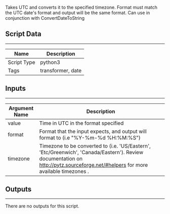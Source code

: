 Takes UTC and converts it to the specified timezone. Format must match the UTC date's format and output will be the same format. Can use in conjunction with ConvertDateToString

## Script Data

---

| **Name** | **Description** |
| --- | --- |
| Script Type | python3 |
| Tags | transformer, date |

## Inputs

---

| **Argument Name** | **Description** |
| --- | --- |
| value | Time in UTC in the format specified |
| format | Format that the input expects, and output will format to \(i.e "%Y-%m-%d %H:%M:%S"\) |
| timezone | Timezone to be converted to \(i.e. 'US/Eastern', 'Etc/Greenwich', 'Canada/Eastern'\). Review documentation on <http://pytz.sourceforge.net/#helpers> for more available timezones . |

## Outputs

---
There are no outputs for this script.
